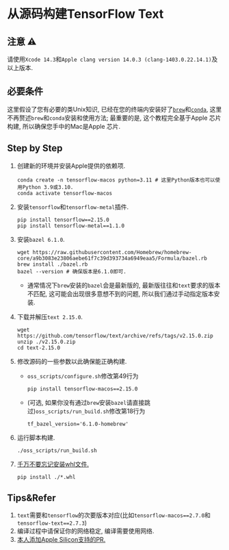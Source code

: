# 从源码构建TensorFlow Text

## 注意 ⚠️

请使用`Xcode 14.3`和`Apple clang version 14.0.3 (clang-1403.0.22.14.1)`及以上版本.

## 必要条件

这里假设了您有必要的类Unix知识, 已经在您的终端内安装好了[`brew`](https://brew.sh)和[`conda`](https://github.com/conda-forge/miniforge), 这里不再赘述`brew`和`conda`安装和使用方法; 最重要的是, 这个教程完全基于Apple 芯片构建, 所以确保您手中的Mac是Apple 芯片.

## Step by Step

1. 创建新的环境并安装Apple提供的依赖项.

   ```shell
   conda create -n tensorflow-macos python=3.11 # 这里Python版本也可以使用Python 3.9或3.10.
   conda activate tensorflow-macos
   ```
   
2. 安装`tensorflow`和`tensorflow-metal`插件.

   ```shell
   pip install tensorflow==2.15.0
   pip install tensorflow-metal==1.1.0
   ```

3. 安装`bazel 6.1.0`.

   ```shell
   wget https://raw.githubusercontent.com/Homebrew/homebrew-core/a9b3083e23806aebe61f7c39d393734a6949eaa5/Formula/bazel.rb
   brew install ./bazel.rb
   bazel --version # 确保版本是6.1.0即可.
   ```

   * 通常情况下`brew`安装的`bazel`会是最新版的, 最新版往往和`text`要求的版本不匹配, 这可能会出现很多意想不到的问题, 所以我们通过手动指定版本安装.

4. 下载并解压`text 2.15.0`.

   ```shell
   wget https://github.com/tensorflow/text/archive/refs/tags/v2.15.0.zip
   unzip ./v2.15.0.zip
   cd text-2.15.0
   ```

5. 修改源码的一些参数以此确保能正确构建.

   * `oss_scripts/configure.sh`修改第49行为

     ```shell
     pip install tensorflow-macos==2.15.0
     ```

   * (可选, 如果你没有通过`brew`安装`bazel`请直接跳过)`oss_scripts/run_build.sh`修改第18行为

       ```shell
       tf_bazel_version='6.1.0-homebrew'
       ```

6. 运行脚本构建.

   ```shell
   ./oss_scripts/run_build.sh
   ```

7. [千万不要忘记安装whl文件.](https://github.com/sun1638650145/Libraries-and-Extensions-for-TensorFlow-for-Apple-Silicon/issues/2)

   ```shell
   pip install ./*.whl
   ```

## Tips&Refer

1. `text`需要和`tensorflow`的次要版本对应(比如`tensorflow-macos==2.7.0`和`tensorflow-text==2.7.3`)
2. 编译过程中请保证你的网络稳定, 编译需要使用网络.
3. [本人添加Apple Silicon支持的PR.](https://github.com/tensorflow/text/pull/756)
